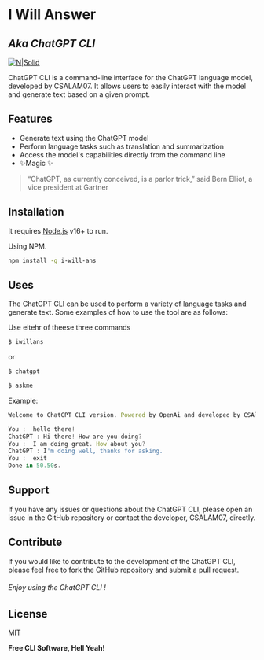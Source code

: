 # I Will Answer

## _Aka ChatGPT CLI_

[![N|Solid](https://img-cdn.tnwcdn.com/image?fit=1280%2C720&url=https%3A%2F%2Fcdn0.tnwcdn.com%2Fwp-content%2Fblogs.dir%2F1%2Ffiles%2F2020%2F09%2FUntitled-design-2020-09-03T133902.980.png&signature=ab157e3e2420442223f709be39ad26e0)](https://openai.com/)

ChatGPT CLI is a command-line interface for the ChatGPT language model, developed by CSALAM07. It allows users to easily interact with the model and generate text based on a given prompt.

## Features

- Generate text using the ChatGPT model
- Perform language tasks such as translation and summarization
- Access the model's capabilities directly from the command line
- ✨Magic ✨

> “ChatGPT, as currently conceived, is a parlor trick,”
> said Bern Elliot, a vice president at Gartner

## Installation

It requires [Node.js](https://nodejs.org/) v16+ to run.

Using NPM.

```sh
npm install -g i-will-ans
```

## Uses

The ChatGPT CLI can be used to perform a variety of language tasks and generate text. Some examples of how to use the tool are as follows:

Use eitehr of theese three commands

```sh
$ iwillans
```

or

```sh
$ chatgpt
```

```sh
$ askme
```

Example:

```js
Welcome to ChatGPT CLI version. Powered by OpenAi and developed by CSAlam07

You :  hello there!
ChatGPT : Hi there! How are you doing?
You :  I am doing great. How about you?
ChatGPT : I'm doing well, thanks for asking.
You :  exit
Done in 50.50s.

```

## Support

If you have any issues or questions about the ChatGPT CLI, please open an issue in the GitHub repository or contact the developer, CSALAM07, directly.

## Contribute

If you would like to contribute to the development of the ChatGPT CLI, please feel free to fork the GitHub repository and submit a pull request.

###### Enjoy using the ChatGPT CLI !

## License

MIT

**Free CLI Software, Hell Yeah!**
